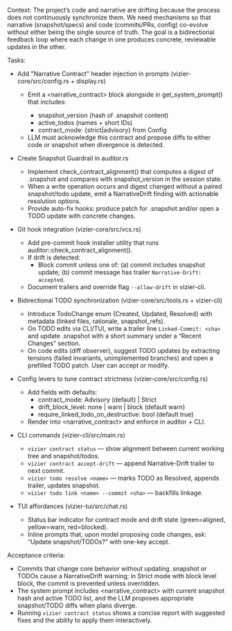 Context: The project’s code and narrative are drifting because the process does not continuously synchronize them. We need mechanisms so that narrative (snapshot/specs) and code (commits/PRs, config) co-evolve without either being the single source of truth. The goal is a bidirectional feedback loop where each change in one produces concrete, reviewable updates in the other.

Tasks:

- Add "Narrative Contract" header injection in prompts (vizier-core/src/config.rs + display.rs)
  - Emit a <narrative_contract> block alongside <config> in get_system_prompt() that includes:
    - snapshot_version (hash of .snapshot content)
    - active_todos (names + short IDs)
    - contract_mode: {strict|advisory} from Config
  - LLM must acknowledge this contract and propose diffs to either code or snapshot when divergence is detected.

- Create Snapshot Guardrail in auditor.rs
  - Implement check_contract_alignment() that computes a digest of .snapshot and compares with snapshot_version in the session state.
  - When a write operation occurs and digest changed without a paired snapshot/todo update, emit a NarrativeDrift finding with actionable resolution options.
  - Provide auto-fix hooks: produce patch for .snapshot and/or open a TODO update with concrete changes.

- Git hook integration (vizier-core/src/vcs.rs)
  - Add pre-commit hook installer utility that runs auditor::check_contract_alignment().
  - If drift is detected:
    - Block commit unless one of: (a) commit includes snapshot update; (b) commit message has trailer `Narrative-Drift: accepted`.
  - Document trailers and override flag `--allow-drift` in vizier-cli.

- Bidirectional TODO synchronization (vizier-core/src/tools.rs + vizier-cli)
  - Introduce TodoChange enum {Created, Updated, Resolved} with metadata (linked files, rationale, snapshot_refs).
  - On TODO edits via CLI/TUI, write a trailer line `Linked-Commit: <sha>` and update .snapshot with a short summary under a “Recent Changes” section.
  - On code edits (diff observer), suggest TODO updates by extracting tensions (failed invariants, unimplemented branches) and open a prefilled TODO patch. User can accept or modify.

- Config levers to tune contract strictness (vizier-core/src/config.rs)
  - Add fields with defaults:
    - contract_mode: Advisory (default) | Strict
    - drift_block_level: none | warn | block (default warn)
    - require_linked_todo_on_destructive: bool (default true)
  - Render into <narrative_contract> and enforce in auditor + CLI.

- CLI commands (vizier-cli/src/main.rs)
  - `vizier contract status` — show alignment between current working tree and snapshot/todos.
  - `vizier contract accept-drift` — append Narrative-Drift trailer to next commit.
  - `vizier todo resolve <name>` — marks TODO as Resolved, appends trailer, updates snapshot.
  - `vizier todo link <name> --commit <sha>` — backfills linkage.

- TUI affordances (vizier-tui/src/chat.rs)
  - Status bar indicator for contract mode and drift state (green=aligned, yellow=warn, red=blocked).
  - Inline prompts that, upon model proposing code changes, ask: “Update snapshot/TODOs?” with one-key accept.

Acceptance criteria:
- Commits that change core behavior without updating .snapshot or TODOs cause a NarrativeDrift warning; in Strict mode with block level block, the commit is prevented unless overridden.
- The system prompt includes <narrative_contract> with current snapshot hash and active TODO list, and the LLM proposes appropriate snapshot/TODO diffs when plans diverge.
- Running `vizier contract status` shows a concise report with suggested fixes and the ability to apply them interactively.